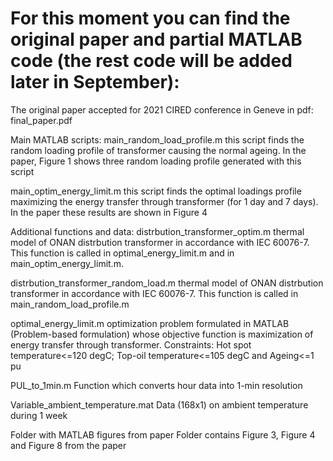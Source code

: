 # For this moment you can find the original paper and partial MATLAB code (the rest code will be added later in September): 

The original paper accepted for 2021 CIRED conference in Geneve in pdf:
  final_paper.pdf

Main MATLAB scripts:
  main_random_load_profile.m    this script finds the random loading profile of transformer causing the normal ageing. In the  paper, Figure 1 shows three random                                       loading profile generated with this script 

  main_optim_energy_limit.m     this script finds the optimal loadings profile maximizing the energy transfer through transformer (for 1 day and 7 days). In the paper                                 these results are shown in Figure 4
  
Additional functions and data:
  distrbution_transformer_optim.m         thermal model of ONAN distrbution transformer in accordance with IEC 60076-7. This function is called in 
                                          optimal_energy_limit.m and in main_optim_energy_limit.m. 
  
  distrbution_transformer_random_load.m   thermal model of ONAN distrbution transformer in accordance with IEC 60076-7. This function is called in    
                                          main_random_load_profile.m        
  
  optimal_energy_limit.m                  optimization problem formulated in MATLAB (Problem-based formulation) whose objective function is maximization of energy 
                                          transfer through transformer. Constraints: Hot spot temperature<=120 degC; Top-oil temperature<=105 degC and Ageing<=1 pu
  
  PUL_to_1min.m                           Function which converts hour data into 1-min resolution
  
  Variable_ambient_temperature.mat        Data (168x1) on ambient temperature during 1 week
  
Folder with  MATLAB figures from paper    Folder contains Figure 3, Figure 4 and Figure 8 from the paper

